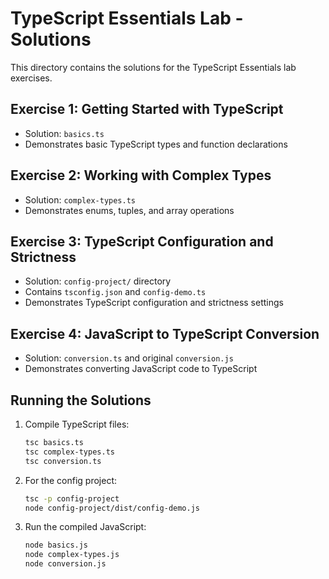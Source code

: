 # TypeScript Essentials Lab - Solutions

This directory contains the solutions for the TypeScript Essentials lab exercises.

## Exercise 1: Getting Started with TypeScript
- Solution: `basics.ts`
- Demonstrates basic TypeScript types and function declarations

## Exercise 2: Working with Complex Types
- Solution: `complex-types.ts`
- Demonstrates enums, tuples, and array operations

## Exercise 3: TypeScript Configuration and Strictness
- Solution: `config-project/` directory
- Contains `tsconfig.json` and `config-demo.ts`
- Demonstrates TypeScript configuration and strictness settings

## Exercise 4: JavaScript to TypeScript Conversion
- Solution: `conversion.ts` and original `conversion.js`
- Demonstrates converting JavaScript code to TypeScript

## Running the Solutions

1. Compile TypeScript files:
   ```bash
   tsc basics.ts
   tsc complex-types.ts
   tsc conversion.ts
   ```

2. For the config project:
   ```bash
   tsc -p config-project
   node config-project/dist/config-demo.js
   ```

3. Run the compiled JavaScript:
   ```bash
   node basics.js
   node complex-types.js
   node conversion.js
   ```
